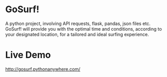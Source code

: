# GoSurf!
A python project, involving API requests, flask, pandas, json files etc. 
GoSurf! will provide you with the optimal time and conditions, according to your designated location,
for a tailored and ideal surfing experience.


# Live Demo
http://gosurf.pythonanywhere.com/
